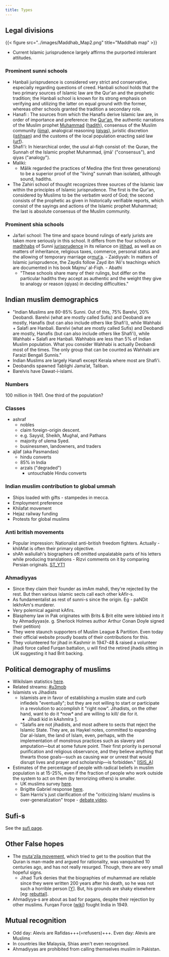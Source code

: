 ```yaml
---
title: Types
---
```


## Legal divisions
{{< figure src="../images/Maddhab_Map2.png" title="Maddhab map" >}}

- Current Islamic jurisprudence largely affirms the purported intolerant attitudes.

### Prominent sunni schools

- Hanbali jurisprudence is considered very strict and conservative, especially regarding questions of creed. Hanbali school holds that the two primary sources of Islamic law are the Qur'an and the prophetic tradition; the Hanbali school is known for its strong emphasis on verifying and utilizing the latter on equal ground with the former, whereas other schools granted the tradition a secondary role.
- Hanafi : The sources from which the Hanafis derive Islamic law are, in order of importance and preference: the [Qur'an](http://en.wikipedia.org/wiki/Qur%27an), the authentic narrations of the Muslim prophet [Muhammad](http://en.wikipedia.org/wiki/Muhammad) ([hadith](http://en.wikipedia.org/wiki/Hadith)), consensus of the Muslim community ([ijma](http://en.wikipedia.org/wiki/Ijma)), analogical reasoning ([qiyas](http://en.wikipedia.org/wiki/Qiyas)), juristic discretion ([istihsan](http://en.wikipedia.org/wiki/Istihsan)) and the customs of the local population enacting said law ([urf](http://en.wikipedia.org/wiki/Urf)).
- Shafi'i: In hierarchical order, the usul al-fiqh consist of: the Quran, the Sunnah of the Islamic prophet Muhammad, ijmā' ("consensus"), and qiyas ("analogy").
- Maliki:
    -  Mālik regarded the practices of Medina (the first three generations) to be a superior proof of the "living" sunnah than isolated, although sound, hadiths.
- The Zahiri school of thought recognizes three sources of the Islamic law within the principles of Islamic jurisprudence. The first is the Qur'an, considered by Muslims to be the verbatim word of God; the second consists of the prophetic as given in historically verifiable reports, which consist of the sayings and actions of the Islamic prophet Muhammad; the last is absolute consensus of the Muslim community.

### Prominent shia schools

- Jaʿfari school: The time and space bound rulings of early jurists are taken more seriously in this school. It differs from the four schools or [madhhabs](http://en.wikipedia.org/wiki/Madhhab) of Sunni [jurisprudence](http://en.wikipedia.org/wiki/Fiqh) in its reliance on [ijtihad](http://en.wikipedia.org/wiki/Ijtihad), as well as on matters of inheritance, religious taxes, commerce, personal status and the allowing of temporary marriage or[mutʿa](http://en.wikipedia.org/wiki/Nikah_mut%E2%80%98ah).
        - Zaidiyyah: In matters of Islamic jurisprudence, the Zaydis follow Zayd ibn ’Ali's teachings which are documented in his book Majmu’ al-Fiqh.
        - Abathi
    - "These schools share many of their rulings, but differ on the particular hadiths they accept as authentic and the weight they give to analogy or reason (qiyas) in deciding difficulties."

## Indian muslim demographics
- "Indian Muslims are 80-85% Sunni. Out of this, 75% Barelvi, 20% Deobandi. Barelvi (what are mostly called Sufis) and Deobandi are mostly, Hanafis (but can also include others like Shafi'i), while Wahhabi + Salafi are Hanbali. Barelvi (what are mostly called Sufis) and Deobandi are mostly, Hanafis (but can also include others like Shafi'i), while Wahhabi + Salafi are Hanbali. Wahhabis are less than 5% of Indian Muslim population. What you consider Wahhabi is actually Deobandi most of the times. The only group that can be counted as Wahhabi are Faraizi Bengali Sunnis."
- Indian Muslims are largely Hanafi except Kerala where most are Shafi'i.
- Deobandis spawned Tablighi Jama’at, Taliban.
- Barelvis have Dawat-i-islami.

### Numbers
100 million in 1941. One third of the population?

### Classes
- ashraf 
  - nobles
  - claim foreign-origin descent.
  - e.g. Sayyid, Sheikh, Mughal, and Pathans
  - majority of ulema Syed.
  - businessmen, landowners, and traders
- ajlaf (aka Pasmandas)
  - hindu converts
  - 85% in India
  - arzals ("degraded")
    - untouchable Hindu converts

### Indian muslim contribution to global ummah
- Ships loaded with gifts - stampedes in mecca.
- Employment preference
- Khilafat movement
- Hejaz railway funding
- Protests for global muslims

### Anti british movements
- Popular impression: Nationalist anti-british freedom fighters. Actually - khilAfat is often their primary objective.
- shAh waliullah's biographers oft omitted unpalatable parts of his letters while producing translations - Rizvi comments on it by comparing Persian originals. [ST_YT1](https://youtu.be/ia_puSJRxlI?t=3450)

### Ahmadiyyas
- Since they claim their founder as imAm mahdi, they're rejected by the rest. But then various islamic sects call each other kAfir-s.
- As fundamentalist as rest of sunni-s since the origin. Eg - paNDit lekhrAm's murderer.
- Very polemical against kAfirs.
- Blasphemy law in Pak originates with Brits & Brit elite were lobbied into it by Ahmadiyyas(e. g. Sherlock Holmes author Arthur Conan Doyle signed their petition)
- They were staunch supporters of Muslim League & Partition. Even today their official website proudly boasts of their contributions for this.
- They volunteered for jihad in Kashmir in 1947-48 & raised a volunteer jihadi force called Furqan battalion, u will find the retired jihadis sitting in UK suggesting it had Brit backing.

## Political demography of muslims

- WikiIslam statistics [here](http://wikiislam.net/wiki/Muslim_Statistics).
- Related streams: [#u3mob](https://twitter.com/search?q=%23u3mob&f=live)
- Islamists vs Jihadists
    - Islamists are in favor of establishing a muslim state and curb infiedels "eventually"; but they are not willing to start or participate in a revolution to accomplish it "right now". Jihadists, on the other hand, want to do it \*now\* and are willing to kill/ die for it.
        - Jihadi kid in kAshmIra [1](https://www.youtube.com/watch?v=kgFPt1FqulE).
    - "Salafis are not jihadists, and most adhere to sects that reject the Islamic State. They are, as Haykel notes, committed to expanding Dar al-Islam, the land of Islam, even, perhaps, with the implementation of monstrous practices such as slavery and amputation—but at some future point. Their first priority is personal purification and religious observance, and they believe anything that thwarts those goals—such as causing war or unrest that would disrupt lives and prayer and scholarship—is forbidden." \[[ISIS_A](http://www.theatlantic.com/features/archive/2015/02/what-isis-really-wants/384980/)\]
- Estimates of the percentage of people with radical beliefs in muslim population is at 15-25%, even if the fraction of people who work outside the system to act on them (by terrorizing others) is smaller.
    - UK muslims survey [here](https://www.youtube.com/watch?v=xQcSvBsU-FM).
    - Brigitte Gabriel response [here](http://ozziesaffa.blogspot.com/2014/06/i-bet-she-regrets-asking-her-question.html).
    - Sam Harris's just clarification of the "criticizing Islam/ muslims is over-generalization" trope - [debate video](https://www.youtube.com/watch?v=lAob0bCWpv4#t=13).

## Sufi-s
See the [sufi page](../sufi/).

## Other False hopes

- The [muta'zila movement](http://en.wikipedia.org/wiki/Mu%27tazila), which tried to get to the position that the Quran is man-made and argued for rationality, was vanquished 10 centuries ago, and has not really resurged. Though, there are very small hopeful signs. 
    - Jihad Turk denies that the biographies of muhammad are reliable since they were written 200 years after his death, so he was not such a horrible person \[[Y](https://www.youtube.com/watch?v=9oLjMaIR0-k)\]. But, his grounds are shaky elsewhere \[eg: [rebuttal](http://www.familysecuritymatters.org/publications/detail/exclusive-local-imam-misleads-interfaith-groups)\].
- Ahmadiyya-s are about as bad for pagans, despite their rejection by other muslims. Furqan Force ([wiki](https://en.wikipedia.org/wiki/Furqan_Force)) fought India in 1949.

## Mutual recognition
- Odd day: Alevis are Rafidas+++(=refusers)+++. Even day: Alevis are Muslims
- In countries like Malaysia, Shias aren't even recognised.
- Ahmadiyyas are prohibited from calling themselves muslim in Pakistan.
